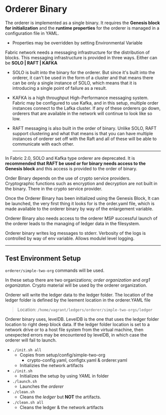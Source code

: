 # Orderer Binary

The orderer is implemented as a single binary. It requires the **Genesis block for initialization** and the **runtime properties** for the orderer is managed in a configuration file in YAML.

- Properties may be overridden by setting Environmental Variable

Fabric network needs a messaging infrastructure for the distribution of blocks. This messaging infrastructure is provided in three ways. Either can be **SOLO | RAFT | KAFKA**

- SOLO is built into the binary for the orderer. But since it's built into the orderer, it can't be used in the form of a cluster and that means there can be only a single instance of SOLO, which means that it is introducing a single point of failure as a result.
- KAFKA is a high throughput High-Performance messaging system. Fabric may be configured to use Kafka, and in this setup, multiple order instances connect to the Lafka cluster. If any of these orderers go down, orderers that are available in the network will continue to look like so low.
- RAFT messaging is also built in the order of binary. Unlike SOLO, RAFT support clustering and what that means is that you can have multiple instances of orderer set off with the Raft and all of these will be able to communicate with each other.

  ***

In Fabric 2.0, SOLO and Kafka type orderer are deprecated. It is **recommended that RAFT be used or for binary needs access to the Genesis block** and this access is provided to the order of binary.

Order Binary depends on the use of crypto service providers. Cryptographic functions such as encryption and decryption are not built in the binary. There in the crypto service provider.

Once the Orderer Binary has been initialized using the Genesis Block, It can be launched, the very first thing it looks for is the order.yaml file, which is made available to the orderer binary by way of the enlargement variable.

Orderer Binary also needs access to the orderer MSP successful launch of the orderer leads to the managing of ledger data in the filesystem.

Orderer binary writes log messages to stderr. Verbosity of the logs is controlled by way of env variable. Allows modulel level logging.

---

## Test Environment Setup

`orderer/simple-two-org` commands will be used.

In these setup there are two organizations; _order organization_ and _org1 organizaton_. Crypto material will be used by the orderer organization.

Orderer will write the ledger data to the ledger folder. The location of the ledger folder is defined by the leement location in the orderer.YAML file

> Location: `/home/vagrant/ledgers/orderer/simple-two-orgs/ledger`

Orderer binary uses, levelDB. LevelDB is the one that uses the ledger folder location to right deep block data. If the ledger folder location is set to a network drive or to a host file system from the virtual machine, then unexpected errors may be encountered by levelDB, in which case the orderer will fail to launch.

- `./init.sh all`
  - Copies from setup/config/simple-two-org
    - crypto-config.yaml, configtx.yaml & orderer.yaml
  - Initializies the network artifacts
- `./init.sh`
  - Initializes the setup by using _YAML_ in folder
- `./launch.sh`
  - Launches the _orderer_
- `./clean.sh`
  - Cleans the _ledger_ but **NOT** the artifacts.
- `./clean.sh all`
  - Cleans the ledger & the network artifacts
